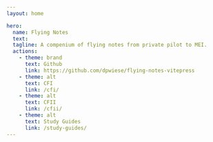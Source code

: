 ```yaml
---
layout: home

hero:
  name: Flying Notes
  text:
  tagline: A compenium of flying notes from private pilot to MEI.
  actions:
    - theme: brand
      text: Github
      link: https://github.com/dpwiese/flying-notes-vitepress
    - theme: alt
      text: CFI
      link: /cfi/
    - theme: alt
      text: CFII
      link: /cfii/
    - theme: alt
      text: Study Guides
      link: /study-guides/
---
```

